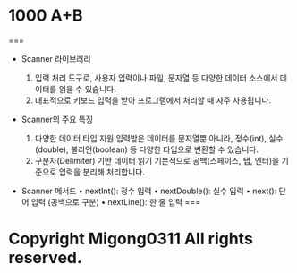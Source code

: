 # **1000 A+B**
===
* Scanner 라이브러리
    1.	입력 처리 도구로, 사용자 입력이나 파일, 문자열 등 다양한 데이터 소스에서 데이터를 읽을 수 있습니다.
	2.	대표적으로 키보드 입력을 받아 프로그램에서 처리할 때 자주 사용됩니다.

* Scanner의 주요 특징
	1.	다양한 데이터 타입 지원
입력받은 데이터를 문자열뿐 아니라, 정수(int), 실수(double), 불리언(boolean) 등 다양한 타입으로 변환할 수 있습니다.
	2.	구분자(Delimiter) 기반 데이터 읽기
기본적으로 공백(스페이스, 탭, 엔터)을 기준으로 입력을 분리해 처리합니다.
* Scanner 메서드
    • nextInt(): 정수 입력
	•	nextDouble(): 실수 입력
	•	next(): 단어 입력 (공백으로 구분)
	•	nextLine(): 한 줄 입력
===
# **Copyright Migong0311 All rights reserved.**